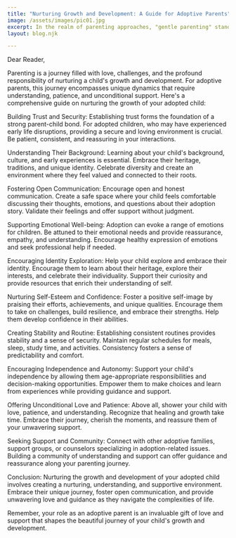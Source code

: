 ```yaml
---
title: "Nurturing Growth and Development: A Guide for Adoptive Parents"
image: /assets/images/pic01.jpg
excerpt: In the realm of parenting approaches, "gentle parenting" stands as a philosophy centered on fostering a nurturing, respectful, and empathetic relationship between parents and children. 
layout: blog.njk

---
```


Dear Reader,

Parenting is a journey filled with love, challenges, and the profound responsibility of nurturing a child's growth and development. For adoptive parents, this journey encompasses unique dynamics that require understanding, patience, and unconditional support. Here's a comprehensive guide on nurturing the growth of your adopted child:

Building Trust and Security: Establishing trust forms the foundation of a strong parent-child bond. For adopted children, who may have experienced early life disruptions, providing a secure and loving environment is crucial. Be patient, consistent, and reassuring in your interactions.

Understanding Their Background: Learning about your child's background, culture, and early experiences is essential. Embrace their heritage, traditions, and unique identity. Celebrate diversity and create an environment where they feel valued and connected to their roots.

Fostering Open Communication: Encourage open and honest communication. Create a safe space where your child feels comfortable discussing their thoughts, emotions, and questions about their adoption story. Validate their feelings and offer support without judgment.

Supporting Emotional Well-being: Adoption can evoke a range of emotions for children. Be attuned to their emotional needs and provide reassurance, empathy, and understanding. Encourage healthy expression of emotions and seek professional help if needed.

Encouraging Identity Exploration: Help your child explore and embrace their identity. Encourage them to learn about their heritage, explore their interests, and celebrate their individuality. Support their curiosity and provide resources that enrich their understanding of self.

Nurturing Self-Esteem and Confidence: Foster a positive self-image by praising their efforts, achievements, and unique qualities. Encourage them to take on challenges, build resilience, and embrace their strengths. Help them develop confidence in their abilities.

Creating Stability and Routine: Establishing consistent routines provides stability and a sense of security. Maintain regular schedules for meals, sleep, study time, and activities. Consistency fosters a sense of predictability and comfort.

Encouraging Independence and Autonomy: Support your child's independence by allowing them age-appropriate responsibilities and decision-making opportunities. Empower them to make choices and learn from experiences while providing guidance and support.

Offering Unconditional Love and Patience: Above all, shower your child with love, patience, and understanding. Recognize that healing and growth take time. Embrace their journey, cherish the moments, and reassure them of your unwavering support.

Seeking Support and Community: Connect with other adoptive families, support groups, or counselors specializing in adoption-related issues. Building a community of understanding and support can offer guidance and reassurance along your parenting journey.

Conclusion:
Nurturing the growth and development of your adopted child involves creating a nurturing, understanding, and supportive environment. Embrace their unique journey, foster open communication, and provide unwavering love and guidance as they navigate the complexities of life.

Remember, your role as an adoptive parent is an invaluable gift of love and support that shapes the beautiful journey of your child's growth and development.

